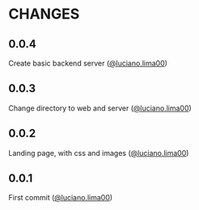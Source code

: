 # CHANGES

## 0.0.4

Create basic backend server ([@luciano.lima00](https://github.com/lucianolima00))

## 0.0.3

Change directory to web and server ([@luciano.lima00](https://github.com/lucianolima00))

## 0.0.2

Landing page, with css and images ([@luciano.lima00](https://github.com/lucianolima00))

## 0.0.1

First commit ([@luciano.lima00](https://github.com/lucianolima00))